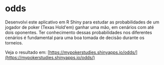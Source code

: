 # odds

Desenvolvi este aplicativo em R Shiny para estudar as probabilidades de um jogador de poker (Texas Hold'em) ganhar uma mão, em cenários com até dois oponentes. Ter conhecimento dessas probabilidades nos diferentes cenários é fundamental para uma boa tomada de decisão durante os torneios.

Veja o resultado em:
[https://mypokerstudies.shinyapps.io/odds/](https://mypokerstudies.shinyapps.io/odds/)
